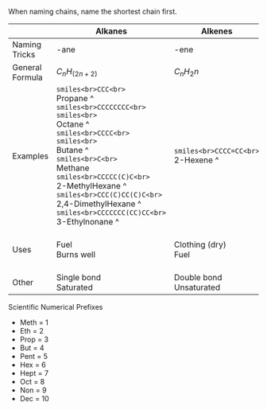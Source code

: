 When naming chains, name the shortest chain first.

|                 | Alkanes                                                                                                                                                                                                                                                                                                                                                                       | Alkenes                                   | Alkynes                                                                                | Alcohol                                                                                                                                                                                                                                                                                          | Carboxyllic Acids                                                         | Ethers                                                                                             |
| --------------- | ----------------------------------------------------------------------------------------------------------------------------------------------------------------------------------------------------------------------------------------------------------------------------------------------------------------------------------------------------------------------------- | ----------------------------------------- | -------------------------------------------------------------------------------------- | ------------------------------------------------------------------------------------------------------------------------------------------------------------------------------------------------------------------------------------------------------------------------------------------------ | ------------------------------------------------------------------------- | -------------------------------------------------------------------------------------------------- |
| Naming Tricks   | -ane                                                                                                                                                                                                                                                                                                                                                                          | -ene                                      | -yne                                                                                   | -OH                                                                                                                                                                                                                                                                                              | -anoic acid                                                               | -gl -gl ether                                                                                      |
| General Formula | $C_nH_(2n+2)$                                                                                                                                                                                                                                                                                                                                                                 | $C_nH_2n$                                 | $C_nH_(2N-2)$                                                                          |                                                                                                                                                                                                                                                                                                  |                                                                           |                                                                                                    |
| Examples        | ```smiles<br>CCC<br>```<br>Propane ^<br>```smiles<br>CCCCCCCC<br>```<br>```smiles<br>```<br>Octane ^<br>```smiles<br>CCCC<br>```<br>```smiles<br>```<br>Butane ^<br>```smiles<br>C<br>```<br>Methane<br>```smiles<br>CCCCC(C)C<br>```<br>2-MethylHexane ^<br>```smiles<br>CCC(C)CC(C)C<br>```<br>2,4-DimethylHexane ^<br>```smiles<br>CCCCCCC(CC)CC<br>```<br>3-Ethylnonane ^ | ```smiles<br>CCCC=CC<br>```<br>2-Hexene ^ | ```smiles<br>CCC#CCC<br>```<br>3-Hexyne ^<br>```smiles<br>C#CCCCC<br>```<br>1-Hexyne ^ | ```smiles<br>CCO<br>```<br>Ethanol ^<br>```smiles<br>CCCCO<br>```<br>1-Butanol ^<br>```smiles<br>CCC(C)O<br>```<br>2-Butanol ^<br>```smiles<br>CC(C)O<br>```<br>```smiles<br><br>```<br>```smiles<br><br>```<br>2-Propanol ^<br>```smiles<br>CCCCC(CO)O<br>```<br>1,2-Hexanol / 1,2-Hexanediol ^ | ```smiles<br>CC(=O)O<br>```<br>Vinegar (acetic acid, ethanoic acid) ^<br> | ```smiles<br>COCC<br>```<br>Methyl Ethyl Ether<br>```smiles<br>CCCOCC<br>```<br>Ethyl Propyl Ether |
| Uses            | Fuel<br>Burns well                                                                                                                                                                                                                                                                                                                                                            | Clothing (dry)<br>Fuel                    | Clothing                                                                               | Drink in small quantities (ethanol only)                                                                                                                                                                                                                                                         | Beesting<br>Ants<br>Vinegar<br>Citric acid                                | Hallucinate<br>Anesthetic<br>Car Starter                                                           |
| Other           | Single bond<br>Saturated                                                                                                                                                                                                                                                                                                                                                      | Double bond<br>Unsaturated                | Triple bond                                                                            |                                                                                                                                                                                                                                                                                                  |                                                                           |                                                                                                    |
Scientific Numerical Prefixes
- Meth = 1
- Eth = 2
- Prop = 3
- But = 4
- Pent = 5
- Hex = 6
- Hept = 7
- Oct = 8
- Non = 9
- Dec = 10